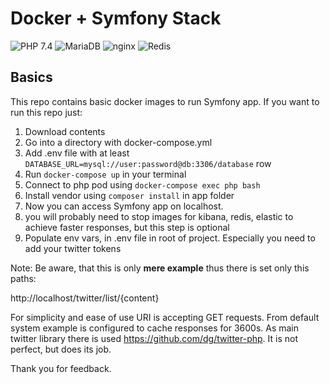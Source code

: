 # Docker + Symfony Stack

![PHP 7.4](https://img.shields.io/badge/PHP-7.4-8892BF.svg)
![MariaDB](https://img.shields.io/badge/Database_Server-MariaDB_10.5-c0765a.svg)
![nginx](https://img.shields.io/badge/Webserver-nginx_1.19-009447.svg)
![Redis](https://img.shields.io/badge/Cache_Engine-Redis_6-D92A2A.svg)


## Basics

This repo contains basic docker images to run Symfony app. If you want to run this repo just: 

1. Download contents
2. Go into a directory with docker-compose.yml
3. Add .env file with at least `DATABASE_URL=mysql://user:password@db:3306/database` row
4. Run ``docker-compose up`` in your terminal 
5. Connect to php pod using ``docker-compose exec php bash``
6. Install vendor using ``composer install`` in app folder
7. Now you can access Symfony app on localhost.
8. you will probably need to stop images for kibana, redis, elastic to achieve faster responses, but this step is optional 
9. Populate env vars, in .env file in root of project. Especially you need to add your twitter tokens

Note: Be aware, that this is only <strong>mere example</strong> thus there is set only this paths:

http://localhost/twitter/list/{content}

For simplicity and ease of use URI is accepting GET requests. From default system example is 
configured to cache responses for 3600s. As main twitter library there is used https://github.com/dg/twitter-php. It is not perfect, but does its job.  

Thank you for feedback.